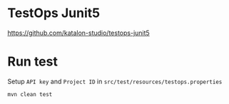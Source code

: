 # TestOps Junit5
https://github.com/katalon-studio/testops-junit5

# Run test
Setup `API key` and `Project ID` in `src/test/resources/testops.properties`
```
mvn clean test
```
